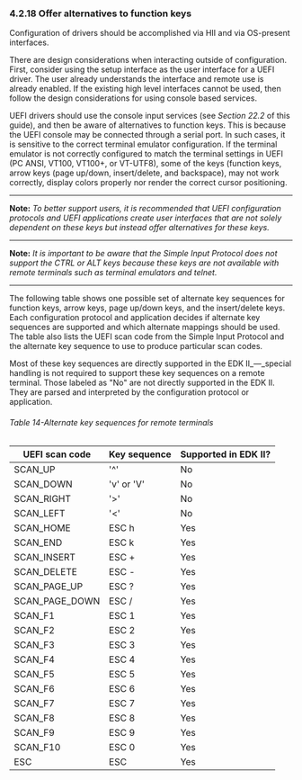 <!--- @file
  4.2.18 Offer alternatives to function keys

  Copyright (c) 2012-2018, Intel Corporation. All rights reserved.<BR>

  Redistribution and use in source (original document form) and 'compiled'
  forms (converted to PDF, epub, HTML and other formats) with or without
  modification, are permitted provided that the following conditions are met:

  1) Redistributions of source code (original document form) must retain the
     above copyright notice, this list of conditions and the following
     disclaimer as the first lines of this file unmodified.

  2) Redistributions in compiled form (transformed to other DTDs, converted to
     PDF, epub, HTML and other formats) must reproduce the above copyright
     notice, this list of conditions and the following disclaimer in the
     documentation and/or other materials provided with the distribution.

  THIS DOCUMENTATION IS PROVIDED BY TIANOCORE PROJECT "AS IS" AND ANY EXPRESS OR
  IMPLIED WARRANTIES, INCLUDING, BUT NOT LIMITED TO, THE IMPLIED WARRANTIES OF
  MERCHANTABILITY AND FITNESS FOR A PARTICULAR PURPOSE ARE DISCLAIMED. IN NO
  EVENT SHALL TIANOCORE PROJECT  BE LIABLE FOR ANY DIRECT, INDIRECT, INCIDENTAL,
  SPECIAL, EXEMPLARY, OR CONSEQUENTIAL DAMAGES (INCLUDING, BUT NOT LIMITED TO,
  PROCUREMENT OF SUBSTITUTE GOODS OR SERVICES; LOSS OF USE, DATA, OR PROFITS;
  OR BUSINESS INTERRUPTION) HOWEVER CAUSED AND ON ANY THEORY OF LIABILITY,
  WHETHER IN CONTRACT, STRICT LIABILITY, OR TORT (INCLUDING NEGLIGENCE OR
  OTHERWISE) ARISING IN ANY WAY OUT OF THE USE OF THIS DOCUMENTATION, EVEN IF
  ADVISED OF THE POSSIBILITY OF SUCH DAMAGE.

-->

### 4.2.18 Offer alternatives to function keys

Configuration of drivers should be accomplished via HII and via OS-present
interfaces.

There are design considerations when interacting outside of configuration.
First, consider using the setup interface as the user interface for a UEFI
driver. The user already understands the interface and remote use is already
enabled. If the existing high level interfaces cannot be used, then follow the
design considerations for using console based services.

UEFI drivers should use the console input services (see _Section 22.2_ of this
guide), and then be aware of alternatives to function keys. This is because the
UEFI console may be connected through a serial port. In such cases, it is
sensitive to the correct terminal emulator configuration. If the terminal
emulator is not correctly configured to match the terminal settings in UEFI (PC
ANSI, VT100, VT100+, or VT-UTF8), some of the keys (function keys, arrow keys
(page up/down, insert/delete, and backspace), may not work correctly, display
colors properly nor render the correct cursor positioning.

**********
**Note:** _To better support users, it is recommended that UEFI configuration
protocols and UEFI applications create user interfaces that are not solely
dependent on these keys but instead offer alternatives for these keys._
**********
**Note:** _It is important to be aware that the Simple Input Protocol does not
support the CTRL or ALT keys because these keys are not available with remote
terminals such as terminal emulators and telnet._
**********

The following table shows one possible set of alternate key sequences for
function keys, arrow keys, page up/down keys, and the insert/delete keys. Each
configuration protocol and application decides if alternate key sequences are
supported and which alternate mappings should be used. The table also lists the
UEFI scan code from the Simple Input Protocol and the alternate key sequence to
use to produce particular scan codes.

Most of these key sequences are directly supported in the EDK II_―_special
handling is not required to support these key sequences on a remote terminal.
Those labeled as "No" are not directly supported in the EDK II. They are parsed
and interpreted by the configuration protocol or application.

<div style="page-break-after: always;"></div>

###### Table 14-Alternate key sequences for remote terminals

| **UEFI scan code** | **Key sequence** | **Supported in EDK II?** |
| ---------------- | -------------- | ---------------------- |
| SCAN_UP          | '^'            | No                     |
| SCAN_DOWN        | 'v' or 'V'     | No                     |
| SCAN_RIGHT       | '>'            | No                     |
| SCAN_LEFT        | '<'            | No                     |
| SCAN_HOME        | ESC h          | Yes                    |
| SCAN_END         | ESC k          | Yes                    |
| SCAN_INSERT      | ESC +          | Yes                    |
| SCAN_DELETE      | ESC -          | Yes                    |
| SCAN_PAGE_UP     | ESC ?          | Yes                    |
| SCAN_PAGE_DOWN   | ESC /          | Yes                    |
| SCAN_F1          | ESC 1          | Yes                    |
| SCAN_F2          | ESC 2          | Yes                    |
| SCAN_F3          | ESC 3          | Yes                    |
| SCAN_F4          | ESC 4          | Yes                    |
| SCAN_F5          | ESC 5          | Yes                    |
| SCAN_F6          | ESC 6          | Yes                    |
| SCAN_F7          | ESC 7          | Yes                    |
| SCAN_F8          | ESC 8          | Yes                    |
| SCAN_F9          | ESC 9          | Yes                    |
| SCAN_F10         | ESC 0          | Yes                    |
| ESC              | ESC            | Yes                    |
